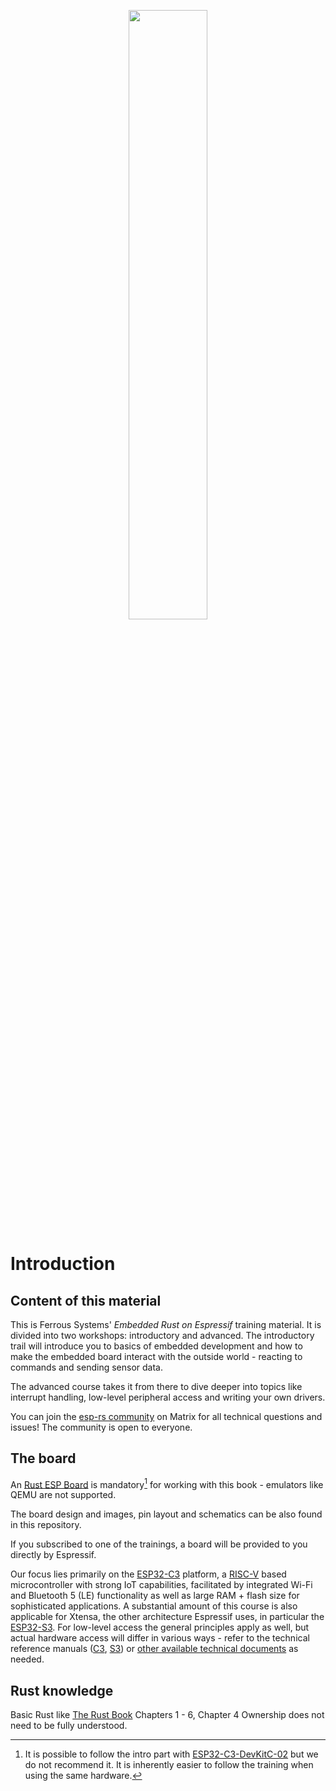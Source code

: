 <p style="text-align:center;"><img src="./assets/esp-logo-black.svg" width="50%"></p>

# Introduction

## Content of this material

This is Ferrous Systems' *Embedded Rust on Espressif* training material. It is divided into two workshops: introductory and advanced. The introductory trail will introduce you to basics of embedded development and how to make the embedded board interact with the outside world - reacting to commands and sending sensor data.

The advanced course takes it from there to dive deeper into topics like interrupt handling, low-level peripheral access and writing your own drivers.

You can join the [esp-rs community](https://matrix.to/#/#esp-rs:matrix.org) on Matrix for all technical questions and issues! The community is open to everyone.

## The board

An [Rust ESP Board](https://github.com/esp-rs/esp-rust-board) is mandatory[^note] for working with this book - emulators like QEMU are not supported.


The board design and images, pin layout and schematics can be also found in this repository.

If you subscribed to one of the trainings, a board will be provided to you directly by Espressif.

Our focus lies primarily on the [ESP32-C3](https://www.espressif.com/en/products/socs/esp32-c3) platform, a [RISC-V](https://riscv.org/) based microcontroller with strong IoT capabilities, facilitated by integrated Wi-Fi and Bluetooth 5 (LE) functionality as well as large RAM + flash size for sophisticated applications. A substantial amount of this course is also applicable for Xtensa, the other architecture Espressif uses, in particular the [ESP32-S3](https://www.espressif.com/en/products/socs/esp32-s3). For low-level access the general principles apply as well, but actual hardware access will differ in various ways - refer to the technical reference manuals ([C3](https://www.espressif.com/sites/default/files/documentation/esp32-c3_technical_reference_manual_en.pdf), [S3](https://www.espressif.com/sites/default/files/documentation/esp32-s3_technical_reference_manual_en.pdf)) or [other available technical documents](https://www.espressif.com/en/support/documents/technical-documents)  as needed.

## Rust knowledge

Basic Rust like [The Rust Book](https://doc.rust-lang.org/book/) Chapters 1 - 6, Chapter 4 Ownership does not need to be fully understood.

[^note]: It is possible to follow the intro part with [ESP32-C3-DevKitC-02](https://docs.espressif.com/projects/esp-idf/en/latest/esp32c3/hw-reference/esp32c3/user-guide-devkitc-02.html) but we do not recommend it. It is inherently easier to follow the training when using the same hardware.
